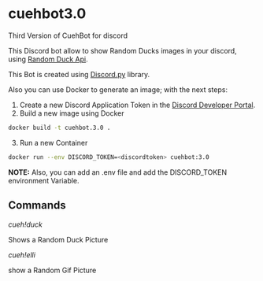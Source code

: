 # cuehbot3.0
Third Version of CuehBot for discord

This Discord bot allow to show Random Ducks images in your discord, using [Random Duck Api](https://random-d.uk/api).

This Bot is created using [Discord.py](https://discordpy.readthedocs.io/en/stable/) library.

Also you can use Docker to generate an image; with the next steps:

1. Create a new Discord Application Token in the [Discord Developer Portal](https://discord.com/developers/docs/intro).
2. Build a new image using Docker

```bash
docker build -t cuehbot.3.0 .
```

3. Run a new Container
```bash
docker run --env DISCORD_TOKEN=<discordtoken> cuehbot:3.0
```

**NOTE:** Also, you can add an .env file and add the DISCORD_TOKEN environment Variable.

## Commands

*cueh!duck*

Shows a Random Duck Picture


*cueh!elli*

show a Random Gif Picture
